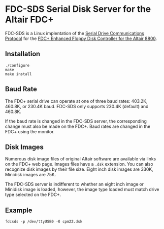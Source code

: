 # FDC-SDS Serial Disk Server for the Altair FDC+

FDC-SDS is a Linux implentation of the [Serial Drive Communications Protocol](https://deramp.com/downloads/altair/hardware/fdc+/FDC%20Serial%20Server%20Protocol.txt) for the [FDC+ Enhanced Floppy Disk Controller for the Altair 8800](https://deramp.com/fdc_plus.html).

## Installation
```
./configure
make
make install
```

## Baud Rate
The FDC+ serial drive can operate at one of three baud rates: 403.2K, 460.8K, or 230.4K baud. FDC-SDS only supports 230.4K (default) and 460.8K.

If the baud rate is changed in the FDC-SDS server, the corresponding change must also be made on the FDC+. Baud rates are changed in the FDC+ using the monitor.

## Disk Images
Numerous disk image files of original Altair software are available via links on the FDC+ web page. Images files have a `.dsk` extension. You can also recognize disk images by their file size. Eight inch disk images are 330K, Minidisk images are 75K.

The FDC-SDS server is indifferent to whether an eight inch image or Minidisk image is loaded, however, the image type loaded must match drive type selected on the FDC+.

## Example
`fdcsds -p /dev/ttyUSB0 -0 cpm22.dsk`
